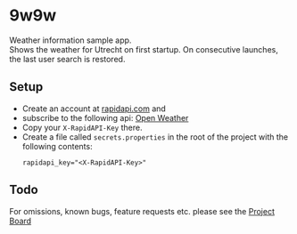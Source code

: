 # 9w9w

Weather information sample app.  
Shows the weather for Utrecht on first
startup. On consecutive launches, the last user search is restored.

## Setup

- Create an account at [rapidapi.com](https://www.rapidapi.com) and
- subscribe to the following api:
  [Open Weather](https://rapidapi.com/community/api/open-weather-map/)
- Copy your `X-RapidAPI-Key` there.
- Create a file called `secrets.properties` in the root of the project
  with the following contents:
  ```
  rapidapi_key="<X-RapidAPI-Key>"
  ```

## Todo
For omissions, known bugs, feature requests etc. please see the
[Project Board](https://github.com/ninovanhooff/9w9w/projects/1)
